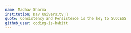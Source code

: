 ```yaml
---
name: Madhav Sharma
institution: Dav University 🚩
quote: Consistency and Persistence is the key to SUCCESS
github_user: coding-is-habitt
---
```

